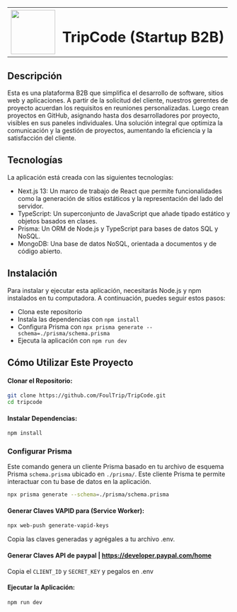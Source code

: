 <div>
  <table>
    <tr>
      <td><img src="https://res.cloudinary.com/df2gu30lb/image/upload/v1709795888/logo-tripcode_hoo2vp.png" width="100" height="100"></td>
      <td align="left"><h1>TripCode (Startup B2B)</h1></td>
    </tr>
  </table>
</div>

## Descripción
Esta es una plataforma B2B que simplifica el desarrollo de software, sitios web y aplicaciones. A partir de la solicitud del cliente, nuestros gerentes de proyecto acuerdan los requisitos en reuniones personalizadas. Luego crean proyectos en GitHub, asignando hasta dos desarrolladores por proyecto, visibles en sus paneles individuales. Una solución integral que optimiza la comunicación y la gestión de proyectos, aumentando la eficiencia y la satisfacción del cliente.

## Tecnologías
La aplicación está creada con las siguientes tecnologías:

 - Next.js 13: Un marco de trabajo de React que permite funcionalidades como la generación de sitios estáticos y la representación del lado del servidor.
 - TypeScript: Un superconjunto de JavaScript que añade tipado estático y objetos basados en clases.
 - Prisma: Un ORM de Node.js y TypeScript para bases de datos SQL y NoSQL.
 - MongoDB: Una base de datos NoSQL, orientada a documentos y de código abierto.

## Instalación
Para instalar y ejecutar esta aplicación, necesitarás Node.js y npm instalados en tu computadora. A continuación, puedes seguir estos pasos:

 - Clona este repositorio
 - Instala las dependencias con `npm install`
 - Configura Prisma con `npx prisma generate --schema=./prisma/schema.prisma`
 - Ejecuta la aplicación con `npm run dev`
## Cómo Utilizar Este Proyecto

#### Clonar el Repositorio:

```bash
git clone https://github.com/FoulTrip/TripCode.git
cd tripcode
```
#### Instalar Dependencias:

```bash
npm install
```

### Configurar Prisma 
Este comando genera un cliente Prisma basado en tu archivo de esquema Prisma `schema.prisma` ubicado en `./prisma/`. Este cliente Prisma te permite interactuar con tu base de datos en la aplicación.
```bash 
npx prisma generate --schema=./prisma/schema.prisma
```

#### Generar Claves VAPID para (Service Worker):

```bash
npx web-push generate-vapid-keys
```
Copia las claves generadas y agrégales a tu archivo .env.

#### Generar Claves API de paypal | https://developer.paypal.com/home
Copia el `CLIENT_ID` y `SECRET_KEY` y pegalos en .env

#### Ejecutar la Aplicación:

```bash
npm run dev
```

